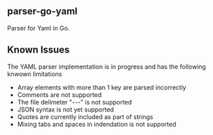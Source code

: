 ## parser-go-yaml

Parser for Yaml in Go.

## Known Issues

The YAML parser implementation is in progress and has the following knwown limitations
- Array elements with more than 1 key are parsed incorrectly
- Comments are not supported
- The file delimeter "---" is not supported
- JSON syntax is not yet supported
- Quotes are currently included as part of strings
- Mixing tabs and spaces in indendation is not supported